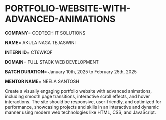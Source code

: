 # PORTFOLIO-WEBSITE-WITH-ADVANCED-ANIMATIONS

**COMPANY**= CODTECH IT SOLUTIONS

**NAME**= AKULA NAGA TEJASWINI

**INTERN ID**= CT6WKQF

**DOMAIN**= FULL STACK WEB DEVELOPMENT

**BATCH DURATION**= January 10th, 2025 to February 25th, 2025

**MENTOR NAME**= NEELA SANTOSH

Create a visually engaging portfolio website with advanced animations, including smooth page transitions, interactive scroll effects, and hover interactions. The site should be responsive, user-friendly, and optimized for performance, showcasing projects and skills in an interactive and dynamic manner using modern web technologies like HTML, CSS, and JavaScript.








                                                                                        
